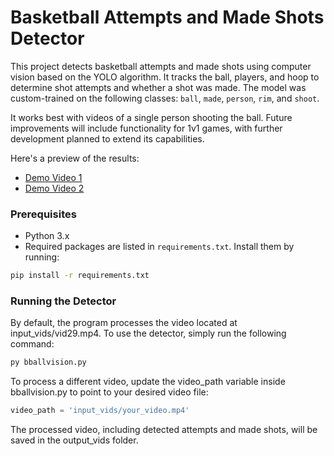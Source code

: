 # Basketball Attempts and Made Shots Detector

This project detects basketball attempts and made shots using computer vision based on the YOLO algorithm. It tracks the ball, players, and hoop to determine shot attempts and whether a shot was made. The model was custom-trained on the following classes: `ball`, `made`, `person`, `rim`, and `shoot`. 

It works best with videos of a single person shooting the ball. Future improvements will include functionality for 1v1 games, with further development planned to extend its capabilities.

Here's a preview of the results:

- [Demo Video 1](output_vids/demo1.mp4)
- [Demo Video 2](output_vids/demo2.mp4)

### Prerequisites
- Python 3.x
- Required packages are listed in `requirements.txt`. Install them by running:
```bash
pip install -r requirements.txt
```

### Running the Detector
By default, the program processes the video located at input_vids/vid29.mp4. To use the detector, simply run the following command:

``` bash
py bballvision.py
```
To process a different video, update the video_path variable inside bballvision.py to point to your desired video file:
``` python
video_path = 'input_vids/your_video.mp4'
```
The processed video, including detected attempts and made shots, will be saved in the output_vids folder.